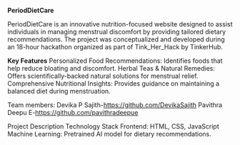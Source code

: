 **PeriodDietCare**

PeriodDietCare is an innovative nutrition-focused website designed to assist individuals in managing menstrual discomfort by providing tailored dietary recommendations. The project was conceptualized and developed during an 18-hour hackathon organized as part of Tink_Her_Hack by TinkerHub.

**Key Features**
Personalized Food Recommendations: Identifies foods that help reduce bloating and discomfort.
Herbal Teas & Natural Remedies: Offers scientifically-backed natural solutions for menstrual relief.
Comprehensive Nutritional Insights: Provides guidance on maintaining a balanced diet during menstruation.

Team members:
Devika P Sajith-https://github.com/DevikaSajith
Pavithra Deepu E-https://github.com/pavithradeepue

Project Description
Technology Stack
Frontend: HTML, CSS, JavaScript
Machine Learning: Pretrained AI model for dietary recommendations.


